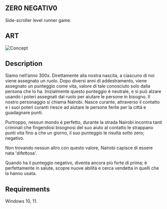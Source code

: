 

## ZER0 NEGATIV0
Side-scroller level runner game.

## ART
![Concept](https://i.ibb.co/F0bFcDv/ZER0.jpg)

## Description
Siamo nell’anno 300x. Direttamente alla nostra nascita, a ciascuno di noi viene assegnato un ruolo. Dopo diversi anni di addestramento, viene assegnato un punteggio come vita, valore di tale conosciuto solo dalla persona che lo ha.
Inizialmente questo punteggio è neutrale, e si può alzare usando i poteri assegnati dal ruolo per aiutare le persone in bisogno.
Il nostro personaggio si chiama Nairobi. Nasce curante, attraverso il contatto e i suoi poteri curanti riesce ad aiutare le persone ferite per la città e guadagnare punti.

Purtroppo, nessun mondo è perfetto, durante la strada Nairobi incontra tanti criminali che fingendosi bisognosi del suo aiuto al contatto le strappano punti vita fino a che un giorno, il suo punteggio le risulta sotto zero; negativo.

Non trovando nessun altro con questo valore, Nairobi capisce di essere nata 'difettosa'.

Quando ha il punteggio negativo, diventa ancora più forte di prima; è perfettamente in salute, scopre nuove abilità e cerca vendetta in quelli che la hanno usata.


## Requirements
Windows 10, 11.



